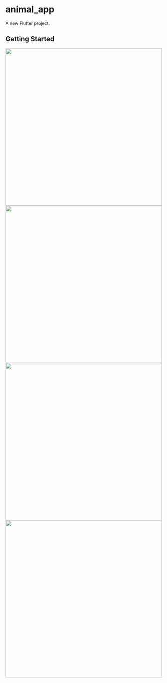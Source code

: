# animal_app

A new Flutter project.

## Getting Started



<img src="https://user-images.githubusercontent.com/111499619/203826396-bd4f8565-e966-4cb3-919f-1a28add186e4.png" style=" height:500px; " data-target="animated-image.originalImage">  <img src="https://user-images.githubusercontent.com/111499619/203826559-49fef612-03f3-4b6f-b11f-11eb9e8aa965.png" style=" height:500px; " data-target="animated-image.originalImage"> 
<img src="https://user-images.githubusercontent.com/111499619/203826621-43e651c0-6cbc-42e2-a0b3-08515b630b33.png" style=" height:500px; " data-target="animated-image.originalImage">  <img src="https://user-images.githubusercontent.com/111499619/203826987-64e7cf81-b454-4751-8483-2d9d2eeca76c.png" style=" height:500px; " data-target="animated-image.originalImage">
